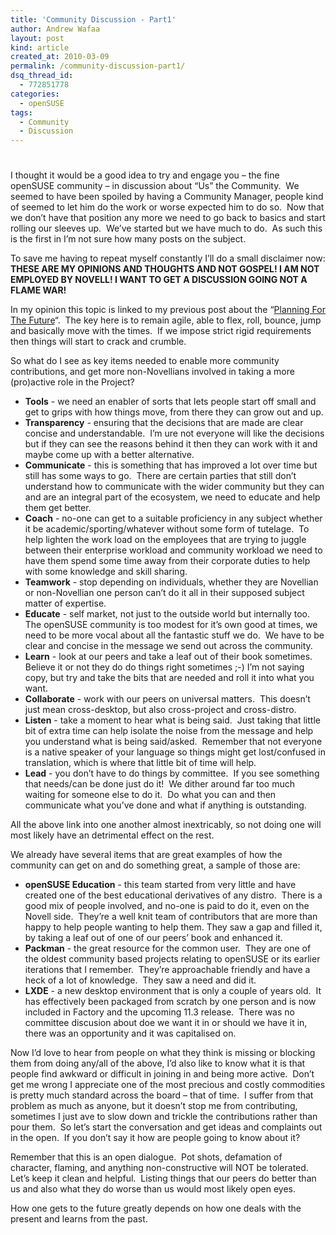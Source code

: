 ```yaml
---
title: 'Community Discussion - Part1'
author: Andrew Wafaa
layout: post
kind: article
created_at: 2010-03-09
permalink: /community-discussion-part1/
dsq_thread_id:
  - 772851778
categories:
  - openSUSE
tags:
  - Community
  - Discussion
---
```

# 

I thought it would be a good idea to try and engage you – the fine openSUSE community – in discussion about “Us” the Community.  We seemed to have been spoiled by having a Community Manager, people kind of seemed to let him do the work or worse expected him to do so.  Now that we don’t have that position any more we need to go back to basics and start rolling our sleeves up.  We’ve started but we have much to do.  As such this is the first in I’m not sure how many posts on the subject.

To save me having to repeat myself constantly I’ll do a small disclaimer now: 
**THESE ARE MY OPINIONS AND THOUGHTS AND NOT GOSPEL! I AM NOT EMPLOYED BY NOVELL! I WANT TO GET A DISCUSSION GOING NOT A FLAME WAR!**

In my opinion this topic is linked to my previous post about the “[Planning For The Future][1]“.  The key here is to remain agile, able to flex, roll, bounce, jump and basically move with the times.  If we impose strict rigid requirements then things will start to crack and crumble.

 [1]: http://www.wafaa.eu/entry/planning-for-the-future-1-14.html "blog post on planning for the future"

So what do I see as key items needed to enable more community contributions, and get more non-Novellians involved in taking a more (pro)active role in the Project?

*   **Tools** - we need an enabler of sorts that lets people start off small and get to grips with how things move, from there they can grow out and up.
*   **Transparency** - ensuring that the decisions that are made are clear concise and understandable.  I’m ure not everyone will like the decisions but if they can see the reasons behind it then they can work with it and maybe come up with a better alternative.
*   **Communicate** - this is something that has improved a lot over time but still has some ways to go.  There are certain parties that still don’t understand how to communicate with the wider community but they can and are an integral part of the ecosystem, we need to educate and help them get better.
*   **Coach** - no-one can get to a suitable proficiency in any subject whether it be academic/sporting/whatever without some form of tutelage.  To help lighten the work load on the employees that are trying to juggle between their enterprise workload and community workload we need to have them spend some time away from their corporate duties to help with some knowledge and skill sharing.
*   **Teamwork** - stop depending on individuals, whether they are Novellian or non-Novellian one person can’t do it all in their supposed subject matter of expertise.
*   **Educate** - self market, not just to the outside world but internally too.  The openSUSE community is too modest for it’s own good at times, we need to be more vocal about all the fantastic stuff we do.  We have to be clear and concise in the message we send out across the community.
*   **Learn** - look at our peers and take a leaf out of their book sometimes.  Believe it or not they do do things right sometimes ;-) I’m not saying copy, but try and take the bits that are needed and roll it into what you want.
*   **Collaborate** - work with our peers on universal matters.  This doesn’t just mean cross-desktop, but also cross-project and cross-distro.
*   **Listen** - take a moment to hear what is being said.  Just taking that little bit of extra time can help isolate the noise from the message and help you understand what is being said/asked.  Remember that not everyone is a native speaker of your language so things might get lost/confused in translation, which is where that little bit of time will help.
*   **Lead** - you don’t have to do things by committee.  If you see something that needs/can be done just do it!  We dither around far too much waiting for someone else to do it.  Do what you can and then communicate what you’ve done and what if anything is outstanding.

All the above link into one another almost inextricably, so not doing one will most likely have an detrimental effect on the rest.

We already have several items that are great examples of how the community can get on and do something great, a sample of those are:

*   **openSUSE Education** - this team started from very little and have created one of the best educational derivatives of any distro.  There is a good mix of people involved, and no-one is paid to do it, even on the Novell side.  They’re a well knit team of contributors that are more than happy to help people wanting to help them. They saw a gap and filled it, by taking a leaf out of one of our peers’ book and enhanced it.
*   **Packman** - the great resource for the common user.  They are one of the oldest community based projects relating to openSUSE or its earlier iterations that I remember.  They’re approachable friendly and have a heck of a lot of knowledge.  They saw a need and did it.
*   **LXDE** - a new desktop environment that is only a couple of years old.  It has effectively been packaged from scratch by one person and is now included in Factory and the upcoming 11.3 release.  There was no committee discusion about doe we want it in or should we have it in, there was an opportunity and it was capitalised on.

Now I’d love to hear from people on what they think is missing or blocking them from doing any/all of the above, I’d also like to know what it is that people find awkward or difficult in joining in and being more active.  Don’t get me wrong I appreciate one of the most precious and costly commodities is pretty much standard across the board – that of time.  I suffer from that problem as much as anyone, but it doesn’t stop me from contributing, sometimes I just ave to slow down and trickle the contributions rather than pour them.  So let’s start the conversation and get ideas and complaints out in the open.  If you don’t say it how are people going to know about it?

Remember that this is an open dialogue.  Pot shots, defamation of character, flaming, and anything non-constructive will NOT be tolerated.  Let’s keep it clean and helpful.  Listing things that our peers do better than us and also what they do worse than us would most likely open eyes.

How one gets to the future greatly depends on how one deals with the present and learns from the past.
